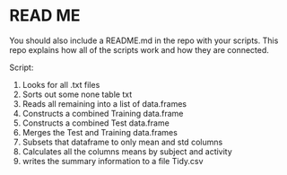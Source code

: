 READ ME
=====
You should also include a README.md in the repo with your scripts. This repo explains how all of the scripts work and how they are connected.  

Script:
1. Looks for all .txt files
2. Sorts out some none table txt
3. Reads all remaining into a list of data.frames
4. Constructs a combined Training data.frame
5. Constructs a combined Test data.frame
6. Merges the Test and Training data.frames
7. Subsets that dataframe to only mean and std columns
8. Calculates all the columns means by subject and activity
9. writes the summary information to a file Tidy.csv